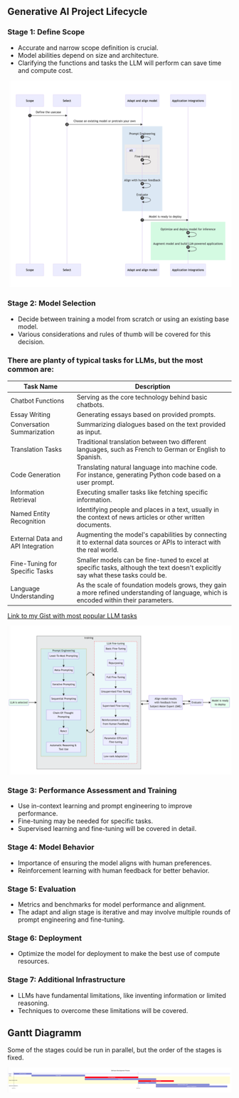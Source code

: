 ## Generative AI Project Lifecycle


### Stage 1: Define Scope

- Accurate and narrow scope definition is crucial.
- Model abilities depend on size and architecture.
- Clarifying the functions and tasks the LLM will perform can save time and compute cost.

![Sequence diagramm](./images/sequence_diagram.png)

### Stage 2: Model Selection

- Decide between training a model from scratch or using an existing base model.
- Various considerations and rules of thumb will be covered for this decision.

### There are planty of typical tasks for LLMs, but the most common are:
| Task Name                        | Description                                                                                                                                                       |
|----------------------------------|-------------------------------------------------------------------------------------------------------------------------------------------------------------------|
| Chatbot Functions                | Serving as the core technology behind basic chatbots.                                                                                                             |
| Essay Writing                    | Generating essays based on provided prompts.                                                                                                                      |
| Conversation Summarization       | Summarizing dialogues based on the text provided as input.                                                                                                        |
| Translation Tasks                | Traditional translation between two different languages, such as French to German or English to Spanish.                                                          |
| Code Generation                  | Translating natural language into machine code. For instance, generating Python code based on a user prompt.                                                      |
| Information Retrieval            | Executing smaller tasks like fetching specific information.                                                                                                       |
| Named Entity Recognition         | Identifying people and places in a text, usually in the context of news articles or other written documents.                                                       |
| External Data and API Integration| Augmenting the model's capabilities by connecting it to external data sources or APIs to interact with the real world.                                             |
| Fine-Tuning for Specific Tasks   | Smaller models can be fine-tuned to excel at specific tasks, although the text doesn't explicitly say what these tasks could be.                                  |
| Language Understanding           | As the scale of foundation models grows, they gain a more refined understanding of language, which is encoded within their parameters.                            |

[Link to my Gist with most popular LLM tasks](https://gist.github.com/stefanovskyi/b27584057496bc6834d9a3497bce44d8)

![Flowchart diagramm](./images/flowchart_diagram.png)
### Stage 3: Performance Assessment and Training

- Use in-context learning and prompt engineering to improve performance.
- Fine-tuning may be needed for specific tasks.
- Supervised learning and fine-tuning will be covered in detail.

### Stage 4: Model Behavior

- Importance of ensuring the model aligns with human preferences.
- Reinforcement learning with human feedback for better behavior.

### Stage 5: Evaluation

- Metrics and benchmarks for model performance and alignment.
- The adapt and align stage is iterative and may involve multiple rounds of prompt engineering and fine-tuning.

### Stage 6: Deployment

- Optimize the model for deployment to make the best use of compute resources.

### Stage 7: Additional Infrastructure

- LLMs have fundamental limitations, like inventing information or limited reasoning.
- Techniques to overcome these limitations will be covered.

## Gantt Diagramm

Some of the stages could be run in parallel, but the order of the stages is fixed.


![Gantt diagramm](./images/gantt_diagram.png)